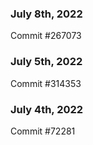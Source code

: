 ### July 8th, 2022

Commit #267073

### July 5th, 2022

Commit #314353


### July 4th, 2022

Commit #72281
